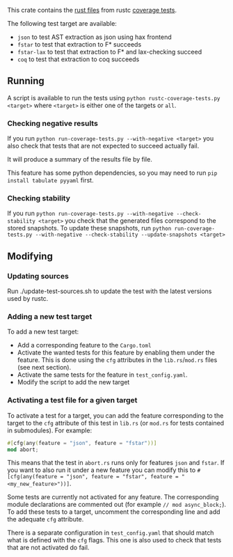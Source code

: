 This crate contains the [rust files](https://github.com/rust-lang/rust/tree/master/tests/coverage) from rustc [coverage tests](https://rustc-dev-guide.rust-lang.org/tests/compiletest.html#coverage-tests). 

The following test target are available:
- `json` to test AST extraction as json using hax frontend
- `fstar` to test that extraction to F* succeeds
- `fstar-lax` to test that extraction to F* and lax-checking succeed
- `coq` to test that extraction to coq succeeds

## Running

A script is available to run the tests using `python rustc-coverage-tests.py <target>` where `<target>` is either one of the targets or `all`.

### Checking negative results

If you run `python run-coverage-tests.py --with-negative <target>` you also check that tests that are not expected to succeed actually fail.

It will produce a summary of the results file by file.

This feature has some python dependencies, so you may need to run `pip install tabulate pyyaml` first.

### Checking stability

If you run `python run-coverage-tests.py --with-negative --check-stability <target>` you check that the generated files correspond to the stored snapshots. To update these snapshots, run `python run-coverage-tests.py --with-negative --check-stability --update-snapshots <target>`


## Modifying

### Updating sources

Run ./update-test-sources.sh to update the test with the latest versions used by rustc.

### Adding a new test target

To add a new test target:
- Add a corresponding feature to the `Cargo.toml`
- Activate the wanted tests for this feature by enabling them under the feature. This is done using the `cfg` attributes in the `lib.rs`/`mod.rs` files (see next section).
- Activate the same tests for the feature in `test_config.yaml`.
- Modify the script to add the new target

### Activating a test file for a given target

To activate a test for a target, you can add the feature corresponding to the target to the `cfg` attribute of this test in `lib.rs` (or `mod.rs` for tests contained in submodules). For example: 
```rust
#[cfg(any(feature = "json", feature = "fstar"))]
mod abort;
```
This means that the test in `abort.rs` runs only for features `json` and `fstar`. If you want to also run it under a new feature you can modify this to `#[cfg(any(feature = "json", feature = "fstar", feature = "<my_new_feature>"))]`.

Some tests are currently not activated for any feature. The corresponding module declarations are commented out (for example `// mod async_block;`). To add these tests to a target, uncomment the corresponding line and add the adequate `cfg` attribute.

There is a separate configuration in `test_config.yaml` that should match what is defined with the `cfg` flags. This one is also used to check that tests that are not activated do fail.
